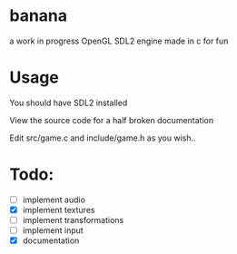 # banana
a work in progress OpenGL SDL2 engine made in c for fun

# Usage
<p>You should have SDL2 installed</p>

<p>View the source code for a half broken documentation</p>
<p>Edit src/game.c and include/game.h as you wish..</p>

# Todo:
- [ ] implement audio
- [x] implement textures
- [ ] implement transformations
- [ ] implement input
- [x] documentation
